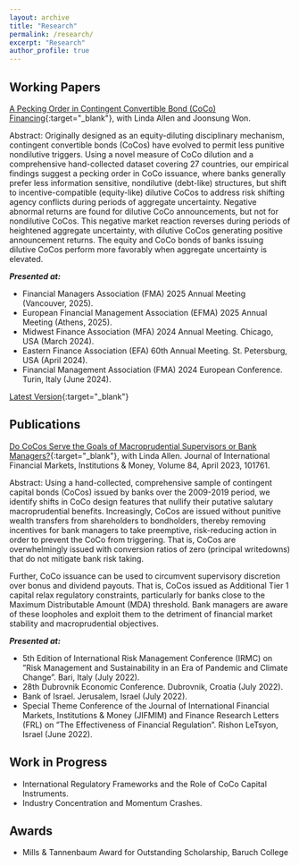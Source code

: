 ```yaml
---
layout: archive
title: "Research"
permalink: /research/
excerpt: "Research"
author_profile: true
---
```

## Working Papers

[A Pecking Order in Contingent Convertible Bond (CoCo) Financing](hhttps://papers.ssrn.com/sol3/papers.cfm?abstract_id=4496833){:target="_blank"}, with Linda Allen and Joonsung Won.

Abstract: Originally designed as an equity-diluting disciplinary mechanism, contingent convertible bonds (CoCos) have evolved to permit less punitive nondilutive triggers. Using a novel measure of CoCo dilution and a comprehensive hand-collected dataset covering 27 countries, our empirical findings suggest a pecking order in CoCo issuance, where banks generally prefer less information sensitive, nondilutive (debt-like) structures, but shift to incentive-compatible (equity-like) dilutive CoCos to address risk shifting agency conflicts during periods of aggregate uncertainty. Negative abnormal returns are found for dilutive CoCo announcements, but not for nondilutive CoCos. This negative market reaction reverses during periods of heightened aggregate uncertainty, with dilutive CoCos generating positive announcement returns. The equity and CoCo bonds of banks issuing dilutive CoCos perform more favorably when aggregate uncertainty is elevated. 

***Presented at:*** 
- Financial Managers Association (FMA) 2025 Annual Meeting (Vancouver, 2025).
- European Financial Management Association (EFMA) 2025 Annual Meeting (Athens, 2025).
- Midwest Finance Association (MFA) 2024 Annual Meeting. Chicago, USA (March 2024).
- Eastern Finance Association (EFA) 60th Annual Meeting. St. Petersburg, USA (April 2024).
- Financial Management Association (FMA) 2024 European Conference. Turin, Italy (June 2024).

[Latest Version](/files/Allen_Golfari_Won_A_Pecking_Order_in_Contingent_Convertible_Bond_Financing.pdf){:target="_blank"}



## Publications
[Do CoCos Serve the Goals of Macroprudential Supervisors or Bank Managers?](https://doi.org/10.1016/j.intfin.2023.101761){:target="_blank"}, with Linda Allen. 
Journal of International Financial Markets, Institutions & Money, Volume 84, April 2023, 101761.

Abstract: Using a hand-collected, comprehensive sample of contingent capital bonds (CoCos) issued by banks over the 2009-2019 period, we identify shifts in CoCo design features
that nullify their putative salutary macroprudential benefits. Increasingly, CoCos are issued without punitive wealth transfers from shareholders to bondholders, thereby 
removing incentives for bank managers to take preemptive, risk-reducing action in order to prevent the CoCo from triggering. That is, CoCos are overwhelmingly issued with conversion ratios of zero (principal writedowns) that do not mitigate bank risk taking. 

Further, CoCo issuance can be used to circumvent supervisory discretion over bonus and dividend payouts. That is, CoCos issued as Additional Tier 1 capital relax regulatory constraints, particularly for banks close to the Maximum Distributable Amount (MDA) threshold. Bank managers are aware of these loopholes and exploit them to
the detriment of financial market stability and macroprudential objectives.

***Presented at:*** 
- 5th Edition of International Risk Management Conference (IRMC) on ”Risk Management and Sustainability in an Era of Pandemic and Climate Change”. Bari, Italy (July 2022).
- 28th Dubrovnik Economic Conference. Dubrovnik, Croatia (July 2022).
- Bank of Israel. Jerusalem, Israel (July 2022).
- Special Theme Conference of the Journal of International Financial Markets, Institutions & Money (JIFMIM) and Finance Research Letters (FRL) on ”The Effectiveness of Financial Regulation”. Rishon LeTsyon, Israel (June 2022).

## Work in Progress
- International Regulatory Frameworks and the Role of CoCo Capital Instruments.
- Industry Concentration and Momentum Crashes.
<!-- - [CoCo-Induced Collapse and Bank Equity Returns](https://papers.ssrn.com/sol3/papers.cfm?abstract_id=4496833){:target="_blank"}, with Linda Allen and Joonsung Won.-->

## Awards
-  Mills & Tannenbaum Award for Outstanding Scholarship, Baruch College

